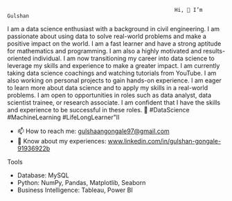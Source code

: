                                                           Hi, 👋 I’m Gulshan

I am a data science enthusiast with a background in civil engineering. I am passionate about using data to solve real-world problems and make a positive impact on the world. I am a fast learner and have a strong aptitude for mathematics and programming. I am also a highly motivated and results-oriented individual.
I am now transitioning my career into data science to leverage my skills and experience to make a greater impact.
I am currently taking data science coachings and watching tutorials from YouTube. I am also working on personal projects to gain hands-on experience. I am eager to learn more about data science and to apply my skills in a real-world problems.
I am open to opportunities in roles such as data analyst, data scientist trainee, or research associate. I am confident that I have the skills and experience to be successful in these roles.
🚀 #DataScience #MachineLearning #LifeLongLearner"II

- 📫 How to reach me: gulshaangongale97@gmail.com
- 📄 Know about my experiences: www.linkedin.com/in/gulshan-gongale-91936922b

Tools
- Database: MySQL
- Python: NumPy, Pandas, Matplotlib, Seaborn
- Business Intelligence: Tableau, Power BI

